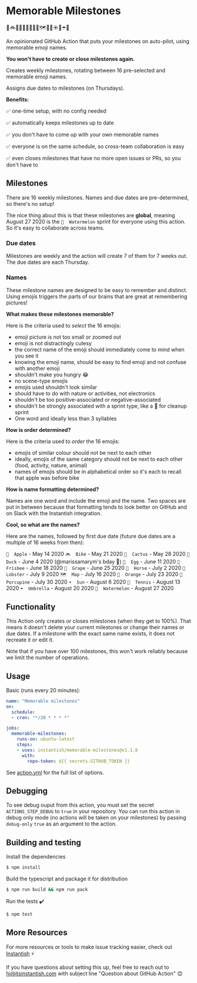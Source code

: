 # Memorable Milestones
🍎🚲🌵🦆🥚🥏🍇🐴🦞🗺🍊🦔☀️🎾☂️🍉

An opinionated GitHub Action that puts your milestones on auto-pilot, using memorable emoji names.

**You won't have to create or close milestones again.**

Creates weekly milestones, rotating between 16 pre-selected and memorable emoji names.

Assigns due dates to milestones (on Thursdays).

**Benefits:**

✅ one-time setup, with no config needed

✅ automatically keeps milestones up to date

✅ you don't have to come up with your own memorable names

✅ everyone is on the same schedule, so cross-team collaboration is easy

✅ even closes milestones that have no more open issues or PRs, so you don't have to

## Milestones

There are 16 weekly milestones. Names and due dates are pre-determined, so there's no setup!

The nice thing about this is that these milestones are **global**, meaning August 27 2020 is
the `🍉  Watermelon` sprint for everyone using this action. So it's easy to collaborate across
teams.

### Due dates

Milestones are weekly and the action will create 7 of them for 7 weeks out. The due dates are each Thursday.

### Names

These milestone names are designed to be easy to remember and distinct. Using emojis triggers the parts
of our brains that are great at remembering pictures!

**What makes these milestones memorable?**

Here is the criteria used to *select* the 16 emojis:

- emoji picture is not too small or zoomed out
- emoji is not distractingly cutesy
- the correct name of the emoji should immediately come to mind when you see it
- knowing the emoji name, should be easy to find emoji and not confuse with another emoji
- shouldn't make you hungry 😂
- no scene-type emojis
- emojis used shouldn't look similar
- should have to do with nature or activities, not electronics
- shouldn't be too positive-associated or negative-associated
- shouldn't be strongly associated with a sprint type, like a 🧹 for cleanup sprint
- One word and ideally less than 3 syllables

**How is order determined?**

Here is the criteria used to *order* the 16 emojis:

- emojis of similar colour should not be next to each other
- ideally, emojis of the same category should not be next to each other (food, activity, nature, animal)
- names of emojis should be in alphabetical order so it's each to recall that apple was before bike

**How is name formatting determined?**

Names are one word and include the emoji and the name. Two spaces are put in between because that formatting
tends to look better on GitHub and on Slack with the Instantish integration.

**Cool, so what are the names?**

Here are the names, followed by first due date (future due dates are a multiple of 16 weeks from then):

`🍎  Apple` - May 14 2020
`🚲  Bike` - May 21 2020
`🌵  Cactus` - May 28 2020
`🦆  Duck` - June 4 2020 (@marissamarym's bday 🧁)
`🥚  Egg` - June 11 2020
`🥏  Frisbee` - June 18 2020
`🍇  Grape` - June 25 2020
`🐴  Horse` - July 2 2020
`🦞  Lobster` - July 9 2020
`🗺  Map` - July 16 2020
`🍊  Orange` - July 23 2020
`🦔  Porcupine` - July 30 2020
`☀️  Sun` - August 6 2020
`🎾  Tennis` - August 13 2020
`☂️  Umbrella` - August 20 2020
`🍉  Watermelon` - August 27 2020


## Functionality

This Action only creates or closes milestones (when they get to 100%). That means it doesn't
delete your current milestones or change their names or due dates. If a milestone with the exact same
name exists, it does not recreate it or edit it.

Note that if you have over 100 milestones, this won't work reliably because we limit the number of
operations.

## Usage

Basic (runs every 20 minutes):
```yaml
name: "Memorable milestones"
on:
  schedule:
  - cron: "*/20 * * * *"

jobs:
  memorable-milestones:
    runs-on: ubuntu-latest
    steps:
    - uses: instantish/memorable-milestones@v1.1.0
      with:
        repo-token: ${{ secrets.GITHUB_TOKEN }}
```


See [action.yml](./action.yml) for the full list of options.

## Debugging

To see debug ouput from this action, you must set the secret `ACTIONS_STEP_DEBUG` to `true` in your repository. You can run this action in debug only mode (no actions will be taken on your milestones) by passing `debug-only` `true` as an argument to the action.

## Building and testing

Install the dependencies
```bash
$ npm install
```

Build the typescript and package it for distribution
```bash
$ npm run build && npm run pack
```

Run the tests :heavy_check_mark:
```bash
$ npm test
```

## More Resources

For more resources or tools to make issue tracking easier, check out [Instantish](https://itsinstantish.com) ⚡️

If you have questions about setting this up, feel free to reach out to hi@itsinstantish.com with subject line "Question about GitHub Action" 😊
